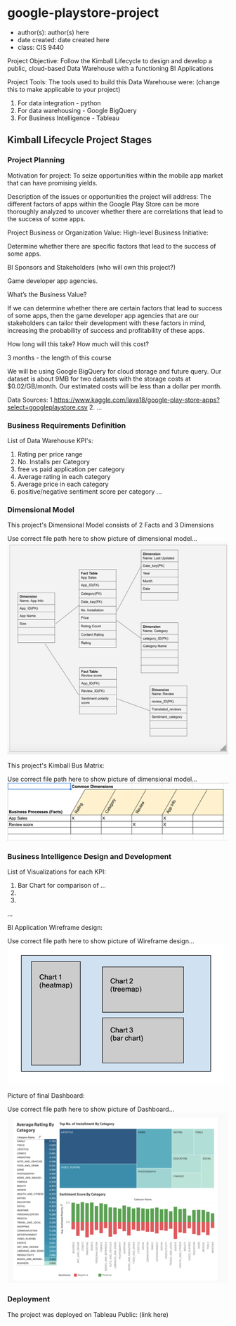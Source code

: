 # google-playstore-project
- author(s): author(s) here
- date created: date created here
- class: CIS 9440

Project Objective: Follow the Kimball Lifecycle to design and develop a public, cloud-based Data Warehouse with a functioning BI Applications

Project Tools:
The tools used to build this Data Warehouse were: (change this to make applicable to your project)
1. For data integration - python
2. For data warehousing - Google BigQuery
3. For Business Intelligence - Tableau

## Kimball Lifecycle Project Stages

### Project Planning

Motivation for project:
To seize opportunities within the mobile app market that can have promising yields.

Description of the issues or opportunities the project will address:
The different factors of apps within the Google Play Store can be more thoroughly analyzed to uncover whether there are correlations that lead to the success of some apps.

Project Business or Organization Value:
High-level Business Initiative:

Determine whether there are specific factors that lead to the success of some apps.

BI Sponsors and Stakeholders (who will own this project?)

Game developer app agencies. 

What’s the Business Value?

If we can determine whether there are certain factors that lead to success of some apps, then the game developer app agencies that are our stakeholders can tailor their development with these factors in mind, increasing the probability of success and profitability of these apps. 

How long will this take? How much will this cost?

3 months - the length of this course

We will be using Google BigQuery for cloud storage and future query. Our dataset is about 9MB for two datasets with the storage costs at $0.02/GB/month. Our estimated costs will be less than a dollar per month. 


Data Sources:
1.https://www.kaggle.com/lava18/google-play-store-apps?select=googleplaystore.csv 
2.
...

### Business Requirements Definition

List of Data Warehouse KPI's:
1. Rating per price range
2. No. Installs per Category
3. free vs paid application per category
4. Average rating in each category
5. Average price in each category
6. positive/negative sentiment score per category 
...

### Dimensional Model

This project's Dimensional Model consists of 2 Facts and 3 Dimensions

Use correct file path here to show picture of dimensional model...
![Alt text](IMG/Dimensional_Model.png)

This project's Kimball Bus Matrix:

Use correct file path here to show picture of dimensional model...
![Alt text](IMG/Kimball_Bus_Matrix.png)

### Business Intelligence Design and Development

List of Visualizations for each KPI:
1. Bar Chart for comparison of ...
2.
3.
...

BI Application Wireframe design:

Use correct file path here to show picture of Wireframe design...
![Alt text](IMG/Dashboard_Wireframe.png)

Picture of final Dashboard:

Use correct file path here to show picture of Dashboard...
![Alt text](IMG/Final_Dashboard.png)

### Deployment

The project was deployed on Tableau Public: (link here)
